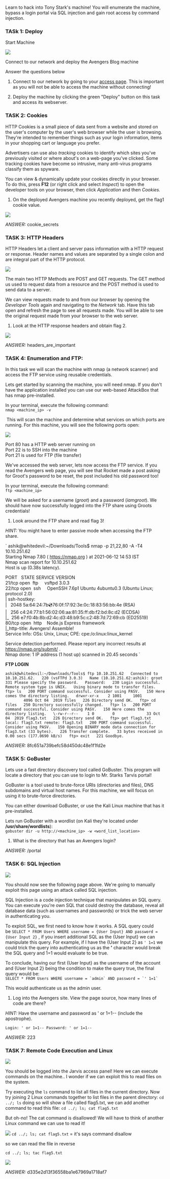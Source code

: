 Learn to hack into Tony Stark's machine! You will enumerate the machine, bypass a login portal via SQL injection and gain root access by command injection.


### TASk 1: Deploy

  

 Start Machine

![](https://i.imgur.com/tnuaYCG.png)  

Connect to our network and deploy the Avengers Blog machine 

Answer the questions below

1. Connect to our network by going to your [access page](https://tryhackme.com/access). This is important as you will not be able to access the machine without connecting!


2. Deploy the machine by clicking the green "Deploy" button on this task and access its webserver.




### TASK 2: Cookies


HTTP Cookies is a small piece of data sent from a website and stored on the user's computer by the user's web browser while the user is browsing. They're intended to remember things such as your login information, items in your shopping cart or language you prefer.

Advertisers can use also _tracking_ cookies to identify which sites you've previously visited or where about's on a web-page you've clicked. Some tracking cookies have become so intrusive, many anti-virus programs classify them as spyware.

You can view & dynamically update your cookies directly in your browser. To do this, press **F12** (or right click and select _Inspect_) to open the developer tools on your browser, then click _Application_ and then _Cookies._


1. On the deployed Avengers machine you recently deployed, get the flag1 cookie value.

![](Pastedimage20210612142123.png)

*ANSWER:* cookie_secrets


### TASK 3: HTTP Headers


HTTP Headers let a client and server pass information with a HTTP request or response. Header names and values are separated by a single colon and are integral part of the HTTP protocol.

![](https://i.imgur.com/GlCdRIM.png)  

The main two HTTP Methods are POST and GET requests. The GET method us used to request data from a resource and the POST method is used to send data to a server.

We can view requests made to and from our browser by opening the _Developer Tools_ again and navigating to the _Network_ tab. Have this tab open and refresh the page to see all requests made. You will be able to see the original request made from your browser to the web server.



1. Look at the HTTP response headers and obtain flag 2.

![](Pastedimage20210612144454.png)

*ANSWER:* headers_are_important



### TASK 4: Enumeration and FTP:


In this task we will scan the machine with nmap (a network scanner) and access the FTP service using reusable credentials.

Lets get started by scanning the machine, you will need nmap. If you don't have the application installed you can use our web-based AttackBox that has nmap pre-installed.

[](https://tryhackme.com/room/kali)

In your terminal, execute the following command:  
`nmap <machine_ip> -v`  

 This will scan the machine and determine what services on which ports are running. For this machine, you will see the following ports open:

![](https://i.imgur.com/UjXizy4.png)  

Port 80 has a HTTP web server running on  
Port 22 is to SSH into the machine  
Port 21 is used for FTP (file transfer)

We've accessed the web server, lets now access the FTP service. If you read the Avengers web page, you will see that Rocket made a post asking for Groot's password to be reset, the post included his old password too!

In your terminal, execute the following command:  
`ftp <machine_ip>`

We will be asked for a username (_groot_) and a password (_iamgroot_). We should have now successfully logged into the FTP share using Groots credentials!


1. Look around the FTP share and read flag 3!

*HINT:* You might have to enter passive mode when accessing the FTP share.

`
ashik@whitedevil:~/Downloads/Tools$ nmap -p 21,22,80 -A -T4 10.10.251.62  
Starting Nmap 7.80 ( https://nmap.org ) at 2021-06-12 14:53 IST  
Nmap scan report for 10.10.251.62  
Host is up (0.38s latency).  
  
PORT   STATE SERVICE VERSION  
21/tcp open  ftp     vsftpd 3.0.3  
22/tcp open  ssh     OpenSSH 7.6p1 Ubuntu 4ubuntu0.3 (Ubuntu Linux; protocol 2.0)  
| ssh-hostkey:    
|   2048 5a:64:24:7b:cd:76:0f:17:92:3e:0c:18:83:56:bb:4e (RSA)  
|   256 c4:24:77:b1:56:02:06:aa:81:35:ff:db:f2:bd:8c:d2 (ECDSA)  
|\_  256 e7:f0:4b:8b:d2:4c:d3:48:b9:5c:c2:48:7d:72:69:cb (ED25519)  
80/tcp open  http    Node.js Express framework  
|\_http-title: Avengers! Assemble!  
Service Info: OSs: Unix, Linux; CPE: cpe:/o:linux:linux\_kernel  
  
Service detection performed. Please report any incorrect results at https://nmap.org/submit/ .  
Nmap done: 1 IP address (1 host up) scanned in 20.45 seconds
`


**FTP LOGIN**

`
ashik@whitedevil:~/Downloads/Tools$ ftp 10.10.251.62  
Connected to 10.10.251.62.  
220 (vsFTPd 3.0.3)  
Name (10.10.251.62:ashik): groot  
331 Please specify the password.  
Password:  
230 Login successful.  
Remote system type is UNIX.  
Using binary mode to transfer files.  
ftp> ls  
200 PORT command successful. Consider using PASV.  
150 Here comes the directory listing.  
drwxr-xr-x    2 1001     1001         4096 Oct 04  2019 files  
226 Directory send OK.  
ftp> cd files  
250 Directory successfully changed.  
ftp> ls  
200 PORT command successful. Consider using PASV.  
150 Here comes the directory listing.  
\-rw-r--r--    1 0        0              33 Oct 04  2019 flag3.txt  
226 Directory send OK.  
ftp> get flag3.txt  
local: flag3.txt remote: flag3.txt  
200 PORT command successful. Consider using PASV.  
150 Opening BINARY mode data connection for flag3.txt (33 bytes).  
226 Transfer complete.  
33 bytes received in 0.00 secs (177.0690 kB/s)  
ftp> exit  
221 Goodbye.
`

*ANSWER:* 8fc651a739befc58d450dc48e1f1fd2e

### TASK 5: GoBuster

Lets use a fast directory discovery tool called GoBuster. This program will locate a directory that you can use to login to Mr. Starks Tarvis portal!

GoBuster is a tool used to brute-force URIs (directories and files), DNS subdomains and virtual host names. For this machine, we will focus on using it to brute-force directories.

You can either download GoBuster, or use the Kali Linux machine that has it pre-installed.

Lets run GoBuster with a wordlist (on Kali they're located under **/usr/share/wordlists**):  
`gobuster dir -u http://<machine_ip> -w <word_list_location>`


1. What is the directory that has an Avengers login?

*ANSWER:* /portal



### TASK 6: SQL Injection

![](https://i.imgur.com/wTsQFw0.png)

You should now see the following page above. We're going to manually exploit this page using an attack called SQL injection.

SQL Injection is a code injection technique that manipulates an SQL query. You can execute you're own SQL that could destroy the database, reveal all database data (such as usernames and passwords) or trick the web server in authenticating you.

To exploit SQL, we first need to know how it works. A SQL query could be `SELECT * FROM Users WHERE username = {User Input} AND password = {User Input 2}` , if you insert additional SQL as the {User Input} we can manipulate this query. For example, if I have the {User Input 2} as `' 1=1` we could trick the query into authenticating us as the **'** character would break the SQL query and 1=1 would evaluate to be true.

To conclude, having our first {User Input} as the username of the account and {User Input 2} being the condition to make the query true, the final query would be:  
``SELECT * FROM Users WHERE username = `admin` AND password = `' 1=1` ``  

This would authenticate us as the admin user.


1. Log into the Avengers site. View the page source, how many lines of code are there?

*HINT:* Have the username and password as ' or 1=1-- (include the apostrophe).

`Login: ' or 1=1--
Password: ' or 1=1--`

*ANSWER:* 223


### TASK 7: Remote Code Execution and Linux

![](https://i.imgur.com/G5ciwcD.png)

You should be logged into the Jarvis access panel! Here we can execute commands on the machine.. I wonder if we can exploit this to read files on the system.

Try executing the `ls` command to list all files in the current directory. Now try joining 2 Linux commands together to list files in the parent directory: `cd ../; ls` doing so will show a file called flag5.txt, we can add another command to read this file: `cd ../; ls; cat flag5.txt`

But oh-no! The cat command is disallowed! We will have to think of another Linux command we can use to read it!



![](Pastedimage20210612150413.png)
`cd ../; ls; cat flag5.txt` = it's says command disallow

so we can read the file in reverse

`cd ../; ls; tac flag5.txt`


![](Pastedimage20210612150554.png)

*ANSWER:* d335e2d13f36558ba1e67969a1718af7


